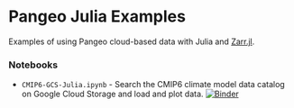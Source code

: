 # Pangeo Julia Examples

Examples of using Pangeo cloud-based data with Julia and [Zarr.jl](https://github.com/meggart/Zarr.jl/issues/19#issuecomment-564522679).

### Notebooks

- `CMIP6-GCS-Julia.ipynb` - Search the CMIP6 climate model data catalog on Google Cloud Storage and load and plot data. [![Binder](https://mybinder.org/badge_logo.svg)](https://mybinder.org/v2/gh/pangeo-data/pangeo-julia-examples/master?filepath=CMIP6-GCS-Julia.ipynb)
